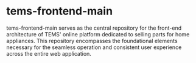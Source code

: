 # tems-frontend-main
tems-frontend-main serves as the central repository for the front-end architecture of TEMS' online platform dedicated to selling parts for home appliances. This repository encompasses the foundational elements necessary for the seamless operation and consistent user experience across the entire web application.
